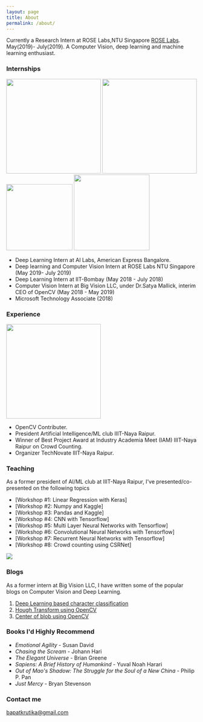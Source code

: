 ```yaml
---
layout: page
title: About
permalink: /about/
---
```

Currently a Research Intern at ROSE Labs,NTU Singapore [ROSE Labs](https://rose.ntu.edu.sg/Pages/Home.aspx). May(2019)- July(2019). A Computer Vision, deep learning and machine learning enthusiast.

### Internships

<img src="/assets/rose.png" width="250">                    <img src="/assets/ntu.png" width="250">                     <img src="/assets/iit.jpeg" width="175">                     <img src="/assets/microsoft.jpg" width="200">

* Deep Learning Intern at AI Labs, American Express Bangalore.  
* Deep learning and Computer Vision Intern at ROSE Labs NTU Singapore (May 2019- July 2019) 
* Deep Learning Intern at IIT-Bombay (May 2018 - July 2018) 
* Computer Vision Intern at Big Vision LLC, under Dr.Satya Mallick, interim CEO of OpenCV (May 2018 - May 2019)
* Microsoft Technology Associate (2018)

### Experience
<img src="/assets/opencv.png" width="250">                    

* OpenCV Contributer.  
* President Artificial Intelligence/ML club IIIT-Naya Raipur.  
* Winner of Best Project Award at Industry Academia Meet (IAM) IIIT-Naya Raipur on Crowd Counting.
* Organizer TechNovate IIIT-Naya Raipur.



### Teaching

As a former president of AI/ML club at IIIT-Naya Raipur, I've presented/co-presented on the following topics

* [Workshop #1: Linear Regression with Keras]
* [Workshop #2: Numpy and Kaggle]
* [Workshop #3: Pandas and Kaggle]
* [Workshop #4: CNN with Tensorflow]
* [Workshop #5: Multi Layer Neural Networks with Tensorflow]
* [Workshop #6: Convolutional Neural Networks with Tensorflow]
* [Workshop #7: Recurrent Neural Networks with Tensorflow]
* [Workshop #8: Crowd counting using CSRNet]

<img src="/assets/club.jpg">

### Blogs

As a former intern at Big Vision LLC, I have written some of the popular blogs on Computer Vision and Deep Learning.  
1. <a href="https://www.learnopencv.com/deep-learning-character-classification-using-synthetic-dataset/">Deep Learning based character classification</a>
2. <a href="https://www.learnopencv.com/hough-transform-with-opencv-c-python/">Hough Transform using OpenCV</a>
3. <a href="https://https://www.learnopencv.com/tag/cv2-moments/">Center of blob using OpenCV</a>

### Books I'd Highly Recommend


* *Emotional Agility* - Susan David
* *Chasing the Scream* - Johann Hari
* *The Elegant Universe* - Brian Greene
* *Sapiens: A Brief History of Humankind* - Yuval Noah Harari 
* *Out of Mao's Shadow: The Struggle for the Soul of a New China* - Philip P. Pan
* *Just Mercy* - Bryan Stevenson

### Contact me

[bapatkrutika@gmail.com](mailto:bapatkrutika@gmail.com)
